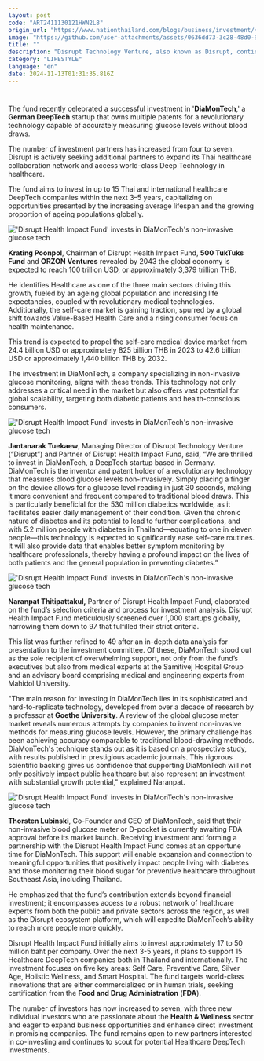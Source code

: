 ```yaml
---
layout: post
code: "ART2411130121HWN2L8"
origin_url: "https://www.nationthailand.com/blogs/business/investment/40043233"
image: "https://github.com/user-attachments/assets/0636dd73-3c28-48d0-9134-733e7caf7a28"
title: ""
description: "Disrupt Technology Venture, also known as Disrupt, continues to strengthen the healthcare ecosystem with its Disrupt Health Impact Fund, launched in May 2024."
category: "LIFESTYLE"
language: "en"
date: 2024-11-13T01:31:35.816Z
---
```


# 









The fund recently celebrated a successful investment in '**DiaMonTech**,' a **German DeepTech** startup that owns multiple patents for a revolutionary technology capable of accurately measuring glucose levels without blood draws.

The number of investment partners has increased from four to seven. Disrupt is actively seeking additional partners to expand its Thai healthcare collaboration network and access world-class Deep Technology in healthcare.

The fund aims to invest in up to 15 Thai and international healthcare DeepTech companies within the next 3–5 years, capitalizing on opportunities presented by the increasing average lifespan and the growing proportion of ageing populations globally.

  ![\'Disrupt Health Impact Fund\' invests in DiaMonTech\'s non-invasive glucose tech](https://github.com/user-attachments/assets/ee13fbff-cbf2-49e8-99e8-ff20fc543bc1)

**Krating Poonpol**, Chairman of Disrupt Health Impact Fund, **500 TukTuks Fund** and **ORZON Ventures** revealed by 2043 the global economy is expected to reach 100 trillion USD, or approximately 3,379 trillion THB.

He identifies Healthcare as one of the three main sectors driving this growth, fueled by an ageing global population and increasing life expectancies, coupled with revolutionary medical technologies. Additionally, the self-care market is gaining traction, spurred by a global shift towards Value-Based Health Care and a rising consumer focus on health maintenance.

This trend is expected to propel the self-care medical device market from 24.4 billion USD or approximately 825 billion THB in 2023 to 42.6 billion USD or approximately 1,440 billion THB by 2032.

The investment in DiaMonTech, a company specializing in non-invasive glucose monitoring, aligns with these trends. This technology not only addresses a critical need in the market but also offers vast potential for global scalability, targeting both diabetic patients and health-conscious consumers.

  ![\'Disrupt Health Impact Fund\' invests in DiaMonTech\'s non-invasive glucose tech](https://media.nationthailand.com/uploads/images/contents/w1024/2024/11/mDu0DUDqp6v1ocZWUGsw.webp?x-image-process=style/lg-webp)

**Jantanarak Tuekaew**, Managing Director of Disrupt Technology Venture (“Disrupt”) and Partner of Disrupt Health Impact Fund, said, “We are thrilled to invest in DiaMonTech, a DeepTech startup based in Germany. DiaMonTech is the inventor and patent holder of a revolutionary technology that measures blood glucose levels non-invasively. Simply placing a finger on the device allows for a glucose level reading in just 30 seconds, making it more convenient and frequent compared to traditional blood draws. This is particularly beneficial for the 530 million diabetics worldwide, as it facilitates easier daily management of their condition. Given the chronic nature of diabetes and its potential to lead to further complications, and with 5.2 million people with diabetes in Thailand—equating to one in eleven people—this technology is expected to significantly ease self-care routines. It will also provide data that enables better symptom monitoring by healthcare professionals, thereby having a profound impact on the lives of both patients and the general population in preventing diabetes.”

  ![\'Disrupt Health Impact Fund\' invests in DiaMonTech\'s non-invasive glucose tech](https://github.com/user-attachments/assets/7269214b-302d-40c7-b2cc-ca4e1d5ff780)

**Naranpat Thitipattakul,** Partner of Disrupt Health Impact Fund, elaborated on the fund’s selection criteria and process for investment analysis. Disrupt Health Impact Fund meticulously screened over 1,000 startups globally, narrowing them down to 97 that fulfilled their strict criteria.

This list was further refined to 49 after an in-depth data analysis for presentation to the investment committee. Of these, DiaMonTech stood out as the sole recipient of overwhelming support, not only from the fund’s executives but also from medical experts at the Samitivej Hospital Group and an advisory board comprising medical and engineering experts from Mahidol University.

"The main reason for investing in DiaMonTech lies in its sophisticated and hard-to-replicate technology, developed from over a decade of research by a professor at **Goethe University**. A review of the global glucose meter market reveals numerous attempts by companies to invent non-invasive methods for measuring glucose levels. However, the primary challenge has been achieving accuracy comparable to traditional blood-drawing methods. DiaMonTech's technique stands out as it is based on a prospective study, with results published in prestigious academic journals. This rigorous scientific backing gives us confidence that supporting DiaMonTech will not only positively impact public healthcare but also represent an investment with substantial growth potential," explained Naranpat.

  ![\'Disrupt Health Impact Fund\' invests in DiaMonTech\'s non-invasive glucose tech](https://media.nationthailand.com/uploads/images/contents/w1024/2024/11/zctAB2tZuLTWZdgj5VsM.webp?x-image-process=style/lg-webp)

**Thorsten Lubinski**, Co-Founder and CEO of DiaMonTech, said that their non-invasive blood glucose meter or D-pocket is currently awaiting FDA approval before its market launch. Receiving investment and forming a partnership with the Disrupt Health Impact Fund comes at an opportune time for DiaMonTech. This support will enable expansion and connection to meaningful opportunities that positively impact people living with diabetes and those monitoring their blood sugar for preventive healthcare throughout Southeast Asia, including Thailand.

He emphasized that the fund’s contribution extends beyond financial investment; it encompasses access to a robust network of healthcare experts from both the public and private sectors across the region, as well as the Disrupt ecosystem platform, which will expedite DiaMonTech’s ability to reach more people more quickly.

Disrupt Health Impact Fund initially aims to invest approximately 17 to 50 million baht per company. Over the next 3-5 years, it plans to support 15 Healthcare DeepTech companies both in Thailand and internationally. The investment focuses on five key areas: Self Care, Preventive Care, Silver Age, Holistic Wellness, and Smart Hospital. The fund targets world-class innovations that are either commercialized or in human trials, seeking certification from the **Food and Drug Administration** (**FDA**).

The number of investors has now increased to seven, with three new individual investors who are passionate about the **Health & Wellness** sector and eager to expand business opportunities and enhance direct investment in promising companies. The fund remains open to new partners interested in co-investing and continues to scout for potential Healthcare DeepTech investments.